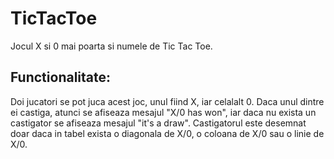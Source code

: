 # TicTacToe

Jocul X si 0 mai poarta si numele de Tic Tac Toe.

## Functionalitate:

Doi jucatori se pot juca acest joc, unul fiind X, iar celalalt 0. Daca unul dintre ei castiga, atunci se afiseaza mesajul "X/0 has won", iar daca nu exista un castigator se afiseaza mesajul "it's a draw". Castigatorul este desemnat doar daca in tabel exista o diagonala de X/0, o coloana de X/0 sau o linie de X/0.
